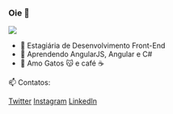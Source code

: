 ### Oie 👋

![](https://media.giphy.com/media/QAsHga1AB6dIGUsui6/giphy.gif)


- 🔭 Estagiária de Desenvolvimento Front-End
- 🌱 Aprendendo AngularJS, Angular e C#
- :sparkling_heart: Amo Gatos :kissing_cat: e café :coffee:

📫 Contatos: 

[Twitter](https://twitter.com/acaroldonadel)
[Instagram](https://www.instagram.com/caroldonadel/)
[LinkedIn](https://www.linkedin.com/in/carolina-donadel/)




